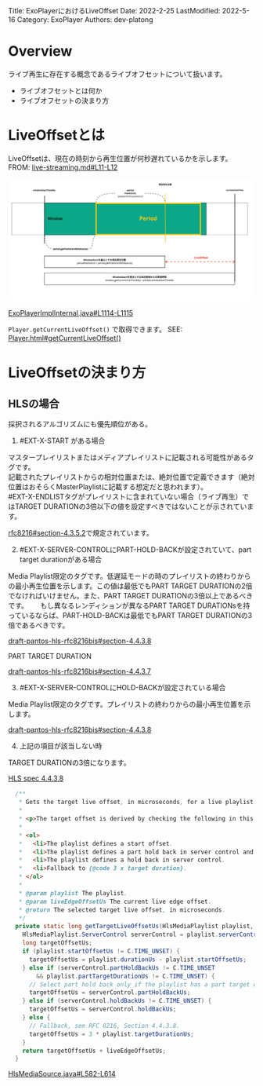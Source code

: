 Title: ExoPlayerにおけるLiveOffset
Date: 2022-2-25
LastModified: 2022-5-16
Category: ExoPlayer
Authors: dev-platong

# Overview

ライブ再生に存在する概念であるライブオフセットについて扱います。  

- ライブオフセットとは何か
- ライブオフセットの決まり方

# LiveOffsetとは

LiveOffsetは、現在の時刻から再生位置が何秒遅れているかを示します。 FROM: [live-streaming.md#L11-L12](https://github.com/google/ExoPlayer/blame/r2.17.1/docs/live-streaming.md#L11-L12)

<img src="../images/getLiveOffsetUs.jpg" alt="ExoPlayerImplInternal Line 1108 getLiveOffsetUs function"/>

[ExoPlayerImplInternal.java#L1114-L1115](https://github.com/google/ExoPlayer/blob/r2.17.1/library/core/src/main/java/com/google/android/exoplayer2/ExoPlayerImplInternal.java#L1114-L1115)

`Player.getCurrentLiveOffset()` で取得できます。 SEE: [Player.html#getCurrentLiveOffset()](https://exoplayer.dev/doc/reference/com/google/android/exoplayer2/Player.html#getCurrentLiveOffset())

# LiveOffsetの決まり方

## HLSの場合

採択されるアルゴリズムにも優先順位がある。

1. #EXT-X-START がある場合

マスタープレイリストまたはメディアプレイリストに記載される可能性があるタグです。  
記載されたプレイリストからの相対位置または、絶対位置で定義できます（絶対位置はおそらくMasterPlaylistに記載する想定だと思われます）。  
#EXT-X-ENDLISTタグがプレイリストに含まれていない場合（ライブ再生）ではTARGET DURATIONの3倍以下の値を設定すべきではないことが示されています。  

[rfc8216#section-4.3.5.2](https://datatracker.ietf.org/doc/html/rfc8216#section-4.3.5.2)で規定されています。

2. #EXT-X-SERVER-CONTROLにPART-HOLD-BACKが設定されていて、part target durationがある場合

Media Playlist限定のタグです。低遅延モードの時のプレイリストの終わりからの最小再生位置を示します。この値は最低でもPART TARGET DURATIONの2倍でなければいけません。また、PART TARGET DURATIONの3倍以上であるべきです。　　
もし異なるレンディションが異なるPART TARGET DURATIONsを持っているならば、PART-HOLD-BACKは最低でもPART TARGET DURATIONの3倍であるべきです。


[draft-pantos-hls-rfc8216bis#section-4.4.3.8](https://datatracker.ietf.org/doc/html/draft-pantos-hls-rfc8216bis#section-4.4.3.8)

PART TARGET DURATION

[draft-pantos-hls-rfc8216bis#section-4.4.3.7](https://datatracker.ietf.org/doc/html/draft-pantos-hls-rfc8216bis#section-4.4.3.7)

3.  #EXT-X-SERVER-CONTROLにHOLD-BACKが設定されている場合

Media Playlist限定のタグです。プレイリストの終わりからの最小再生位置を示します。

[draft-pantos-hls-rfc8216bis#section-4.4.3.8](https://datatracker.ietf.org/doc/html/draft-pantos-hls-rfc8216bis#section-4.4.3.8)

4. 上記の項目が該当しない時

TARGET DURATIONの3倍になります。

[HLS spec 4.4.3.8](https://datatracker.ietf.org/doc/html/draft-pantos-hls-rfc8216bis-09#:~:text=Its%20absence%20implies%20a%20value%20of%20three%0A%20%20%20%20%20%20times%20the%20Target%20Duration.)


```java
  /**
   * Gets the target live offset, in microseconds, for a live playlist.
   *
   * <p>The target offset is derived by checking the following in this order:
   *
   * <ol>
   *   <li>The playlist defines a start offset.
   *   <li>The playlist defines a part hold back in server control and has part duration.
   *   <li>The playlist defines a hold back in server control.
   *   <li>Fallback to {@code 3 x target duration}.
   * </ol>
   *
   * @param playlist The playlist.
   * @param liveEdgeOffsetUs The current live edge offset.
   * @return The selected target live offset, in microseconds.
   */
  private static long getTargetLiveOffsetUs(HlsMediaPlaylist playlist, long liveEdgeOffsetUs) {
    HlsMediaPlaylist.ServerControl serverControl = playlist.serverControl;
    long targetOffsetUs;
    if (playlist.startOffsetUs != C.TIME_UNSET) {
      targetOffsetUs = playlist.durationUs - playlist.startOffsetUs;
    } else if (serverControl.partHoldBackUs != C.TIME_UNSET
        && playlist.partTargetDurationUs != C.TIME_UNSET) {
      // Select part hold back only if the playlist has a part target duration.
      targetOffsetUs = serverControl.partHoldBackUs;
    } else if (serverControl.holdBackUs != C.TIME_UNSET) {
      targetOffsetUs = serverControl.holdBackUs;
    } else {
      // Fallback, see RFC 8216, Section 4.4.3.8.
      targetOffsetUs = 3 * playlist.targetDurationUs;
    }
    return targetOffsetUs + liveEdgeOffsetUs;
  }
```

[HlsMediaSource.java#L582-L614](https://github.com/google/ExoPlayer/blob/r2.17.1/library/hls/src/main/java/com/google/android/exoplayer2/source/hls/HlsMediaSource.java#L582-L614)